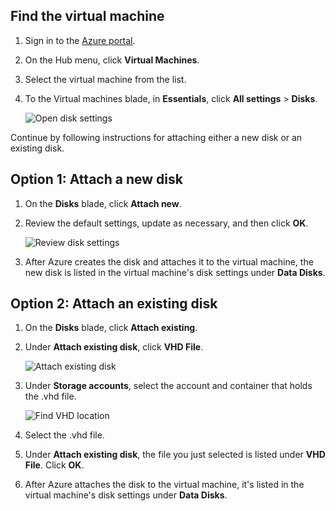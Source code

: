 


## Find the virtual machine

1. Sign in to the [Azure portal](https://portal.azure.cn/).

2. On the Hub menu, click **Virtual Machines**.

3.	Select the virtual machine from the list.

4. To the Virtual machines blade, in **Essentials**, click **All settings** > **Disks**.

	![Open disk settings](./media/virtual-machines-common-attach-disk-portal/find-disk-settings.png)

Continue by following instructions for attaching either a new disk or an existing disk.

## Option 1: Attach a new disk

1.	On the **Disks** blade, click **Attach new**.

2.	Review the default settings, update as necessary, and then click **OK**.

 	![Review disk settings](./media/virtual-machines-common-attach-disk-portal/attach-new.png)

3.	After Azure creates the disk and attaches it to the virtual machine, the new disk is listed in the virtual machine's disk settings under **Data Disks**.

## Option 2: Attach an existing disk

1.	On the **Disks** blade, click **Attach existing**.

2.	Under **Attach existing disk**, click **VHD File**.

	![Attach existing disk](./media/virtual-machines-common-attach-disk-portal/attach-existing.png)

3.	Under **Storage accounts**, select the account and container that holds the .vhd file.

	![Find VHD location](./media/virtual-machines-common-attach-disk-portal/find-storage-container.png)

4.	Select the .vhd file.

5.	Under **Attach existing disk**, the file you just selected is listed under **VHD File**. Click **OK**.

6.	After Azure attaches the disk to the virtual machine, it's listed in the virtual machine's disk settings under **Data Disks**.





